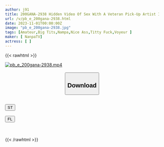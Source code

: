 ```yaml
---
author: j91
title: 200GANA-2938 Hidden Video Of Sex With A Veteran Pick-Up Artist In His Room 316 Secret Video Of Sex With A Beautiful Half-Faced Woman Who Is Fluent In English! She Grew Up Overseas And Has Big Breasts, A Beautiful Butt, And A Fair-Skinned Body With A Tight Curve That Makes Her So Lewd…! Her Bold Pant And Lovey-Dovey Personality Makes Her A Bit Different From Other Women Around Her! ! (Ema Chizuru)
url: /v/pb_e_200gana-2938.html
date: 2023-11-01T00:00:00Z
image: "pb_e_200gana-2938.jpg"
tags: [Amateur,Big Tits,Nampa,Nice Ass,Titty Fuck,Voyeur ]
maker: [ NanpaTV]
actress: [ ]
---
```



{{< rawhtml >}}

<div class="video" data-videoid="Rwo09wZkVrUdV6w">
    <a href="javascript:;">
        <img src="https://my.j91.asia/v/pb_e_200gana-2938.jpg" width="WIDTH" height="HEIGHT" alt="pb_e_200gana-2938.mp4" loading="lazy">
    </a>
</div>

<script type="text/javascript" src="https://j91.asia/asset/on-demand-st.js"></script>

<br>
  <link rel="stylesheet" href="https://j91.asia/asset/bs5.css">
  
  <center>
  <button class="btn btn-primary" type="button" data-bs-toggle="collapse" data-bs-target=".multi-collapse" aria-expanded="false" aria-controls="multiCollapseExample1 multiCollapseExample2"><h2>Download</h2></button></center>
</p>
<div class="row">
  <div class="col">
    <div class="collapse multi-collapse" id="multiCollapseExample1">
      <div class="card card-body">
	      	      <br>
<div class="buttons">  
<a href="https://streamtape.to/v/Rwo09wZkVrUdV6w"><button class="btn-hover color-3"><i class="fa fa-download"></i> ST</button></a></div>
    </div>
  </div>
</div>
  <div class="col">
    <div class="collapse multi-collapse" id="multiCollapseExample2">
      <div class="card card-body">
	      <br>
<div class="buttons">
    <a href="https://filelions.online/f/loammyuoi5e8"><button class="btn-hover color-9"><i class="fa fa-download"></i> FL</button></a></div>
<br><br>
      </div>
    </div>
  </div>
</div>

{{< /rawhtml >}}